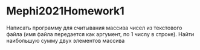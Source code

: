 # Mephi2021Homework1
Написать программу для считывания массива чисел из текстового файла (имя файла передается как аргумент, по 1 числу в строке). Найти наибольшую сумму двух элементов массива
